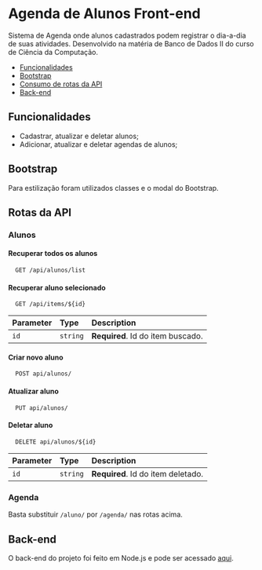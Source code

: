 # Agenda de Alunos Front-end

Sistema de Agenda onde alunos cadastrados podem registrar o dia-a-dia de suas atividades. Desenvolvido na matéria de Banco de Dados II do curso de Ciência da Computação.  


- [Funcionalidades](#funcionalidades)
- [Bootstrap](#Bootstrap)
- [Consumo de rotas da API](#rotas-da-api)
- [Back-end](#back-end)

## Funcionalidades

- Cadastrar, atualizar e deletar alunos;
- Adicionar, atualizar e deletar agendas de alunos;

## Bootstrap 

Para estilização foram utilizados classes e o modal do Bootstrap. 
## Rotas da API 

### Alunos
#### Recuperar todos os alunos

```https
  GET /api/alunos/list
```

#### Recuperar aluno selecionado

```https
  GET /api/items/${id}
```

| Parameter | Type     | Description                       |
| :-------- | :------- | :-------------------------------- |
| `id`      | `string` | **Required**. Id do item buscado. |

#### Criar novo aluno

```https
  POST api/alunos/
```

#### Atualizar aluno 

```https
  PUT api/alunos/
```

#### Deletar aluno 

```https
  DELETE api/alunos/${id}
```
| Parameter | Type     | Description                       |
| :-------- | :------- | :-------------------------------- |
| `id`      | `string` | **Required**. Id do item deletado. |

### Agenda 

Basta substituir `/aluno/` por `/agenda/` nas rotas acima.

## Back-end

O back-end do projeto foi feito em Node.js e pode ser acessado [aqui](https://github.com/SAVANOo/agenda_alunos).
